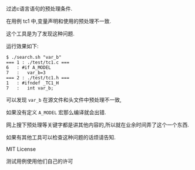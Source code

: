 过滤c语言语句的预处理条件.

在用例 tc1 中,变量声明和使用的预处理不一致.

这个工具是为了发现这种问题.

运行效果如下:

	$ ./search.sh "var_b"
	=== 1 : ./test/tc1.c ===
	6	: #if A_MODEL
	7	: 	var_b=3
	=== 2 : ./test/tc1.h ===
	1	: #ifndef _TC1_H
	7	: 	int var_b;

可以发现 `var_b` 在源文件和头文件中预处理不一致,

如果没有定义 `A_MODEL` 宏那么编译就会出错.

网上搜下预处理等关键字都是讲其他内容的,所以就在业余时间弄了这个一个东西.

如果有其他工具可以检查这种问题的话烦请告知.

MIT License

测试用例使用他们自己的许可
